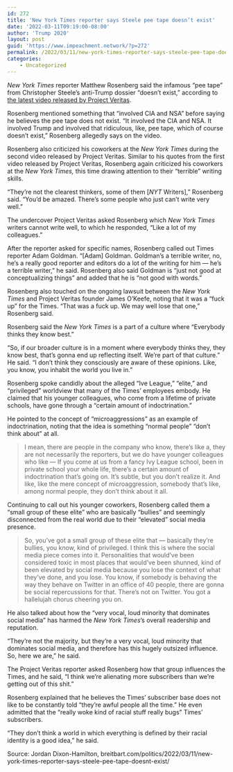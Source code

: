 ```yaml
---
id: 272
title: 'New York Times reporter says Steele pee tape doesn’t exist'
date: '2022-03-11T09:19:00-08:00'
author: 'Trump 2020'
layout: post
guid: 'https://www.impeachment.network/?p=272'
permalink: /2022/03/11/new-york-times-reporter-says-steele-pee-tape-doesnt-exist/
categories:
    - Uncategorized
---
```


*New York Times* reporter Matthew Rosenberg said the infamous “pee tape” from Christopher Steele’s anti-Trump dossier “doesn’t exist,” according to [the latest video released by Project Veritas](https://www.impeachment.network/2022/03/09/nyt-reporter-matthew-rosenberg-cia-nsa-sources-involved-with-trump-pee-tape-leftist-sht-at-the-times/).

Rosenberg mentioned something that “involved CIA and NSA” before saying he believes the pee tape does not exist. “It involved the CIA and NSA. It involved Trump and involved that ridiculous, like, pee tape, which of course doesn’t exist,” Rosenberg allegedly says on the video.

Rosenberg also criticized his coworkers at the *New York Times* during the second video released by Project Veritas. Similar to his quotes from the first video released by Project Veritas, Rosenberg again criticized his coworkers at the *New York Times,* this time drawing attention to their “terrible” writing skills.

“They’re not the clearest thinkers, some of them \[*NYT* Writers\],” Rosenberg said. “You’d be amazed. There’s some people who just can’t write very well.”

The undercover Project Veritas asked Rosenberg which *New York Times* writers cannot write well, to which he responded, “Like a lot of my colleagues.”

After the reporter asked for specific names, Rosenberg called out Times reporter Adam Goldman. “\[Adam\] Goldman. Goldman’s a terrible writer, no, he’s a really good reporter and editors do a lot of the writing for him — he’s a terrible writer,” he said. Rosenberg also said Goldman is “just not good at conceptualizing things” and added that he is “not good with words.”

Rosenberg also touched on the ongoing lawsuit between the *New York Times* and Project Veritas founder James O’Keefe, noting that it was a “fuck up” for the Times. “That was a fuck up. We may well lose that one,” Rosenberg said.

Rosenberg said the *New York Times* is a part of a culture where “Everybody thinks they know best.”

“So, if our broader culture is in a moment where everybody thinks they, they know best, that’s gonna end up reflecting itself. We’re part of that culture.” He said. “I don’t think they consciously are aware of these opinions. Like, you know, you inhabit the world you live in.”

Rosenberg spoke candidly about the alleged “Ive League,” “elite,” and “privileged” worldview that many of the Times’ employees embody. He claimed that his younger colleagues, who come from a lifetime of private schools, have gone through a “certain amount of indoctrination.”

He pointed to the concept of “microaggressions” as an example of indoctrination, noting that the idea is something “normal people” “don’t think about” at all.

> I mean, there are people in the company who know, there’s like a, they are not necessarily the reporters, but we do have younger colleagues who like — If you come at us from a fancy Ivy League school, been in private school your whole life, there’s a certain amount of indoctrination that’s going on. It’s subtle, but you don’t realize it. And like, like the mere concept of microaggression, somebody that’s like, among normal people, they don’t think about it all.

Continuing to call out his younger coworkers, Rosenberg called them a “small group of these elite” who are basically “bullies” and seemingly disconnected from the real world due to their “elevated” social media presence.

> So, you’ve got a small group of these elite that — basically they’re bullies, you know, kind of privileged. I think this is where the social media piece comes into it. Personalities that would’ve been considered toxic in most places that would’ve been shunned, kind of been elevated by social media because you lose the context of what they’ve done, and you lose. You know, if somebody is behaving the way they behave on Twitter in an office of 40 people, there are gonna be social repercussions for that. There’s not on Twitter. You got a hallelujah chorus cheering you on.

He also talked about how the “very vocal, loud minority that dominates social media” has harmed the *New York Times*’s overall readership and reputation.

“They’re not the majority, but they’re a very vocal, loud minority that dominates social media, and therefore has this hugely outsized influence. So, here we are,” he said.

The Project Veritas reporter asked Rosenberg how that group influences the Times, and he said, “I think we’re alienating more subscribers than we’re getting out of this shit.”

Rosenberg explained that he believes the Times’ subscriber base does not like to be constantly told “they’re awful people all the time.” He even admitted that the “really woke kind of racial stuff really bugs” Times’ subscribers.

“They don’t think a world in which everything is defined by their racial identity is a good idea,” he said.

Source: Jordan Dixon-Hamilton, breitbart.com/politics/2022/03/11/new-york-times-reporter-says-steele-pee-tape-doesnt-exist/